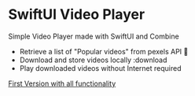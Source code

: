 # SwiftUI Video Player

Simple Video Player made with SwiftUI and Combine

- Retrieve a list of "Popular videos" from pexels API 🔄
- Download and store videos locally :download
- Play downloaded videos without Internet required

[First Version with all functionality](SwiftUIVP/DemoVideos/RPReplay_Final1718998391.MP4)
